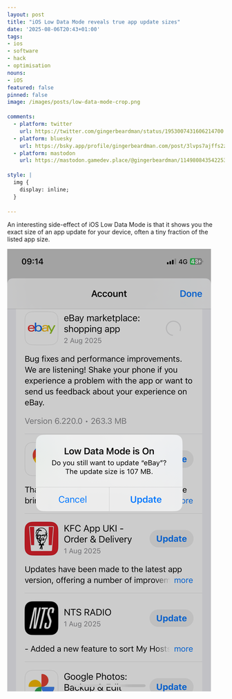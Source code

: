 ```yaml
---
layout: post
title: "iOS Low Data Mode reveals true app update sizes"
date: '2025-08-06T20:43+01:00'
tags:
- ios
- software
- hack
- optimisation
nouns:
- iOS
featured: false
pinned: false
image: /images/posts/low-data-mode-crop.png

comments:
  - platform: twitter
    url: https://twitter.com/gingerbeardman/status/1953007431606214700
  - platform: bluesky
    url: https://bsky.app/profile/gingerbeardman.com/post/3lvps7ajffs2z
  - platform: mastodon
    url: https://mastodon.gamedev.place/@gingerbeardman/114980843542253669

style: |
  img {
    display: inline;
  }

---
```


An interesting side-effect of iOS Low Data Mode is that it shows you the exact size of an app update for your device, often a tiny fraction of the listed app size.

![IMG](/images/posts/low-data-mode.png)
